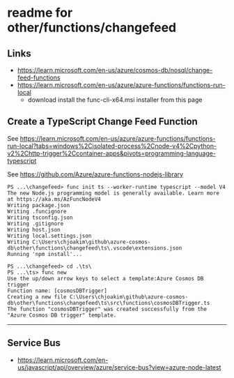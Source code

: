 # readme for other/functions/changefeed 

## Links

- https://learn.microsoft.com/en-us/azure/cosmos-db/nosql/change-feed-functions
- https://learn.microsoft.com/en-us/azure/azure-functions/functions-run-local
  - download install the func-cli-x64.msi installer from this page

## Create a TypeScript Change Feed Function

See https://learn.microsoft.com/en-us/azure/azure-functions/functions-run-local?tabs=windows%2Cisolated-process%2Cnode-v4%2Cpython-v2%2Chttp-trigger%2Ccontainer-apps&pivots=programming-language-typescript

See https://github.com/Azure/azure-functions-nodejs-library


```
PS ...\changefeed> func init ts --worker-runtime typescript --model V4
The new Node.js programming model is generally available. Learn more at https://aka.ms/AzFuncNodeV4
Writing package.json
Writing .funcignore
Writing tsconfig.json
Writing .gitignore
Writing host.json
Writing local.settings.json
Writing C:\Users\chjoakim\github\azure-cosmos-db\other\functions\changefeed\ts\.vscode\extensions.json
Running 'npm install'...

PS ...\changefeed> cd .\ts\
PS ...\ts> func new
Use the up/down arrow keys to select a template:Azure Cosmos DB trigger
Function name: [cosmosDBTrigger]
Creating a new file C:\Users\chjoakim\github\azure-cosmos-db\other\functions\changefeed\ts\src\functions\cosmosDBTrigger.ts
The function "cosmosDBTrigger" was created successfully from the "Azure Cosmos DB trigger" template.
```

---

## Service Bus

- https://learn.microsoft.com/en-us/javascript/api/overview/azure/service-bus?view=azure-node-latest

